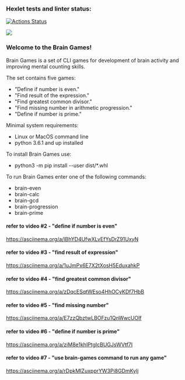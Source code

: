 ### Hexlet tests and linter status:
[![Actions Status](https://github.com/Onoiro/python-project-49/workflows/hexlet-check/badge.svg)](https://github.com/Onoiro/python-project-49/actions)

<a href="https://codeclimate.com/github/Onoiro/python-project-49/maintainability"><img src="https://api.codeclimate.com/v1/badges/2af138e68148eb88cd92/maintainability" /></a>

### Welcome to the Brain Games!

Brain Games is a set of CLI games for development of brain activity and improving mental counting skills.

The set contains five games:
- "Define if number is even."
- "Find result of the expression."
- "Find greatest common divisor."
- "Find missing number in arithmetic progression."
- "Define if number is prime."

Minimal system requirements:
- Linux or MacOS command line
- python 3.6.1 and up installed

To install Brain Games use:
- python3 -m pip install --user dist/*.whl

To run Brain Games enter one of the following commands:
- brain-even
- brain-calc
- brain-gcd
- brain-progression
- brain-prime

#### refer to video #2 - "define if number is even"
https://asciinema.org/a/lBhYD4UfwXLvEfYsDrZ91UxyN

#### refer to video #3 - "find result of expression"
https://asciinema.org/a/1uJmPx6E7X2tXosH5EduxahkP

#### refer to video #4 - "find greatest common divisor"
https://asciinema.org/a/zDqcESqtWEso4HhOCyKDf7HbB

#### refer to video #5 - "find missing number"
https://asciinema.org/a/E7zzQbztwLBOFzu1QnWwcUOlf

#### refer to video #6 - "define if number is prime"
https://asciinema.org/a/ziM8e1khlPtgIcBUGJsWVtf7I

#### refer to video #7 - "use brain-games command to run any game"
https://asciinema.org/a/rDpkMIZuxpprYW3Pi8GDmKylj
